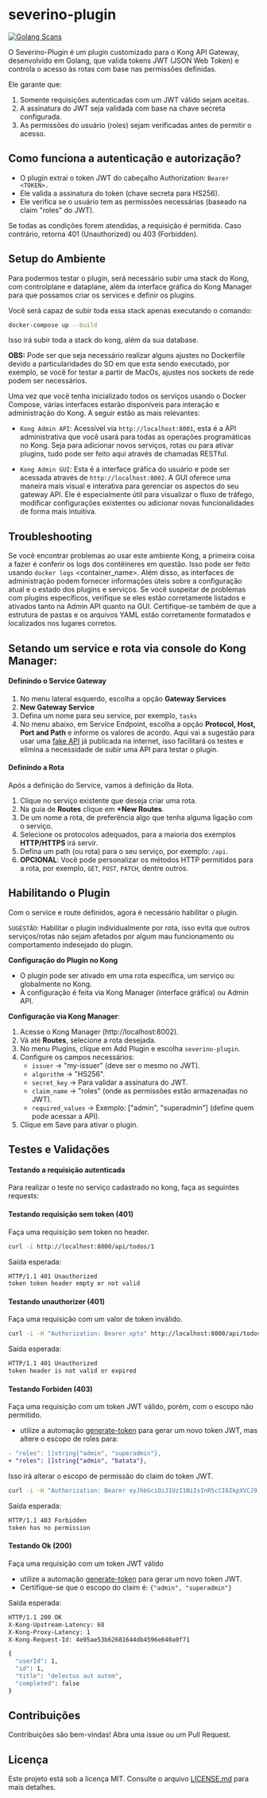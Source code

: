 # severino-plugin
[![Golang Scans](https://github.com/igordevopslabs/severino-plugin/actions/workflows/go-checks.yml/badge.svg)](https://github.com/igordevopslabs/severino-plugin/actions/workflows/go-checks.yml)



O Severino-Plugin é um plugin customizado para o Kong API Gateway, desenvolvido em Golang, que valida tokens JWT (JSON Web Token) e controla o acesso às rotas com base nas permissões definidas.

Ele garante que:

1. Somente requisições autenticadas com um JWT válido sejam aceitas.
2. A assinatura do JWT seja validada com base na chave secreta configurada.
3. As permissões do usuário (roles) sejam verificadas antes de permitir o acesso.

## Como funciona a autenticação e autorização?
* O plugin extrai o token JWT do cabeçalho Authorization: `Bearer <TOKEN>.`
* Ele valida a assinatura do token (chave secreta para HS256).
* Ele verifica se o usuário tem as permissões necessárias (baseado na claim "roles" do JWT).

Se todas as condições forem atendidas, a requisição é permitida. Caso contrário, retorna 401 (Unauthorized) ou 403 (Forbidden).

## Setup do Ambiente
Para podermos testar o plugin, será necessário subir uma stack do Kong, com controlplane e dataplane, além da interface gráfica do Kong Manager para que possamos criar os services e definir os plugins.

Você será capaz de subir toda essa stack apenas executando o comando:
```bash
docker-compose up --build
```

Isso irá subir toda a stack do kong, além da sua database.

**OBS:** Pode ser que seja necessário realizar alguns ajustes no Dockerfile devido a particularidades do SO em que esta sendo executado, por exemplo, se você for testar a partir de MacOs, ajustes nos sockets de rede podem ser necessários.

Uma vez que você tenha inicializado todos os serviços usando o Docker Compose, várias interfaces estarão disponíveis para interação e administração do Kong. A seguir estão as mais relevantes:

* `Kong Admin API`: Acessível via `http://localhost:8001`, esta é a API administrativa que você usará para todas as operações programáticas no Kong. Seja para adicionar novos serviços, rotas ou para ativar plugins, tudo pode ser feito aqui através de chamadas RESTful.

* `Kong Admin GUI`: Esta é a interface gráfica do usuário e pode ser acessada através de `http://localhost:8002`. A GUI oferece uma maneira mais visual e interativa para gerenciar os aspectos do seu gateway API. Ele é especialmente útil para visualizar o fluxo de tráfego, modificar configurações existentes ou adicionar novas funcionalidades de forma mais intuitiva.

## Troubleshooting
Se você encontrar problemas ao usar este ambiente Kong, a primeira coisa a fazer é conferir os logs dos contêineres em questão. Isso pode ser feito usando `docker logs` <container_name>. Além disso, as interfaces de administração podem fornecer informações úteis sobre a configuração atual e o estado dos plugins e serviços. Se você suspeitar de problemas com plugins específicos, verifique se eles estão corretamente listados e ativados tanto na Admin API quanto na GUI. Certifique-se também de que a estrutura de pastas e os arquivos YAML estão corretamente formatados e localizados nos lugares corretos.

## Setando um service e rota via console do Kong Manager:

#### Definindo o Service Gateway
1. No menu lateral esquerdo, escolha a opção **Gateway Services**
2. **New Gateway Service**
3. Defina um nome para seu service, por exemplo, ```tasks```
4. No menu abaixo, em Service Endpoint, escolha a opção **Protocol, Host, Port and Path** e informe os valores de acordo. Aqui vai a sugestão para usar uma [fake API](https://jsonplaceholder.typicode.com/) já publicada na internet, isso facilitará os testes e elimina a necessidade de subir uma API para testar o plugin.

#### Definindo a Rota
Após a definição do Service, vamos à definição da Rota.

1. Clique no serviço existente que deseja criar uma rota.
2. Na guia de **Routes** clique em **+New Routes**.
3. De um nome a rota, de preferência algo que tenha alguma ligação com o serviço.
4. Selecione os protocolos adequados, para a maioria dos exemplos **HTTP/HTTPS** irá servir.
5. Defina um path (ou rota) para o seu serviço, por exemplo: ```/api```.
6. **OPCIONAL**: Você pode personalizar os métodos HTTP permitidos para a rota, por exemplo, `GET`, `POST`, `PATCH`, dentre outros.

## Habilitando o Plugin
Com o service e route definidos, agora é necessário habilitar o plugin.

`SUGESTÃO`: Habilitar o plugin individualmente por rota, isso evita que outros serviços/rotas não sejam afetados por algum mau funcionamento ou comportamento indesejado do plugin.

**Configuração do Plugin no Kong**
- O plugin pode ser ativado em uma rota específica, um serviço ou globalmente no Kong.
- A configuração é feita via Kong Manager (interface gráfica) ou Admin API.

**Configuração via Kong Manager**:
1. Acesse o Kong Manager (http://localhost:8002).
2. Vá até **Routes**, selecione a rota desejada.
3. No menu Plugins, clique em Add Plugin e escolha `severino-plugin`.
4. Configure os campos necessários:
    * `issuer` → "my-issuer" (deve ser o mesmo no JWT).
    * `algorithm` → "HS256".
    * `secret_key` → Para validar a assinatura do JWT.
    * `claim_name` → "roles" (onde as permissões estão armazenadas no JWT).
    * `required_values` → Exemplo: ["admin", "superadmin"] (define quem pode acessar a API).
5. Clique em Save para ativar o plugin.

## Testes e Validações

#### Testando a requisição autenticada
Para realizar o teste no serviço cadastrado no kong, faça as seguintes requests:


#### Testando requisição sem token (401)
Faça uma requisição sem token no header.
```bash
curl -i http://localhost:8000/api/todos/1
```

Saída esperada:
```bash
HTTP/1.1 401 Unauthorized
token token header empty or not valid
```

#### Testando unauthorizer (401)
Faça uma requisição com um valor de token inválido.
```bash
curl -i -H "Authorization: Bearer xpto" http://localhost:8000/api/todos/1
```

Saída esperada:
```bash
HTTP/1.1 401 Unauthorized
token header is not valid or expired
```
#### Testando Forbiden (403)
Faça uma requisição com um token JWT válido, porém, com o escopo não permitido.

* utilize a automação [generate-token](./generate-token/README.md) para gerar um novo token JWT, mas altere o escopo de roles para:
```diff
- "roles": []string{"admin", "superadmin"},
+ "roles": []string{"admin", "batata"},
```

Isso irá alterar o escopo de permissão do claim do token JWT. 

```bash
curl -i -H "Authorization: Bearer eyJhbGciOiJIUzI1NiIsInR5cCI6IkpXVCJ9.eyJpc3MiOiJteS1pc3N1ZXIiLCJyb2xlcyI6WyJhZG1pbiIsImJhdGF0YSJdfQ.QznRmiKR0SNd5m2r_fB1guVdpZj_HA2FX1b4C3rLFhw" http://localhost:8000/api/todos/1
```

Saída esperada:
```bash
HTTP/1.1 403 Forbidden
token has no permission
```
#### Testando Ok (200)
Faça uma requisição com um token JWT válido

* utilize a automação [generate-token](./generate-token/README.md) para gerar um novo token JWT.
* Certifique-se que o escopo do claim é: ```{"admin", "superadmin"}```

Saída esperada:
```bash
HTTP/1.1 200 OK
X-Kong-Upstream-Latency: 68
X-Kong-Proxy-Latency: 1
X-Kong-Request-Id: 4e95ae53b62681644db4596e640a0f71

{
  "userId": 1,
  "id": 1,
  "title": "delectus aut autem",
  "completed": false
}
```

## Contribuições
Contribuições são bem-vindas! Abra uma issue ou um Pull Request.

## Licença
Este projeto está sob a licença MIT. Consulte o arquivo [LICENSE.md](LICENSE.md) para mais detalhes.

